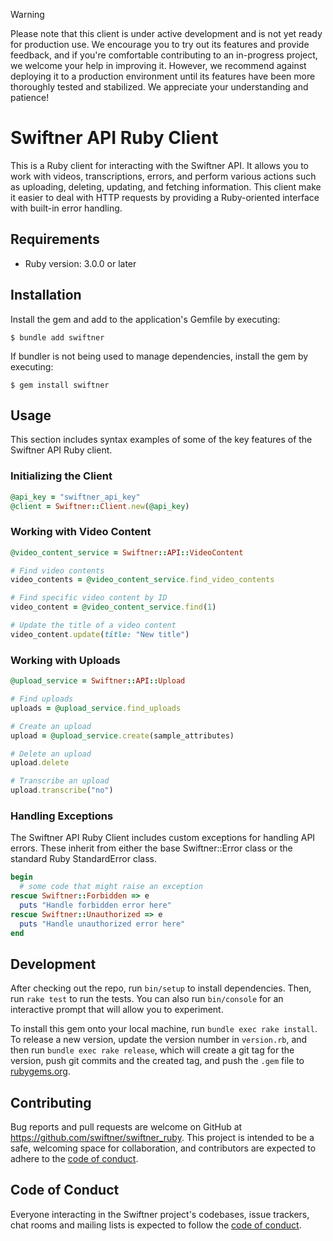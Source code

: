 > [!WARNING]
> Please note that this client is under active development and is not yet ready for production use.  We encourage you to try out its features and provide feedback, and if you're comfortable contributing to an in-progress project, we welcome your help in improving it. However, we recommend against deploying it to a production environment until its features have been more thoroughly tested and stabilized. We appreciate your understanding and patience!

# Swiftner API Ruby Client

This is a Ruby client for interacting with the Swiftner API. It allows you to work with videos, transcriptions, errors, and perform various actions such as uploading, deleting, updating, and fetching information. This client make it easier to deal with HTTP requests by providing a Ruby-oriented interface with built-in error handling.

## Requirements

- Ruby version: 3.0.0 or later

## Installation

Install the gem and add to the application's Gemfile by executing:

    $ bundle add swiftner

If bundler is not being used to manage dependencies, install the gem by executing:

    $ gem install swiftner

## Usage

This section includes syntax examples of some of the key features of the Swiftner API Ruby client.

### Initializing the Client
```ruby
@api_key = "swiftner_api_key"
@client = Swiftner::Client.new(@api_key)
```

### Working with Video Content
```ruby
@video_content_service = Swiftner::API::VideoContent

# Find video contents
video_contents = @video_content_service.find_video_contents

# Find specific video content by ID
video_content = @video_content_service.find(1)

# Update the title of a video content
video_content.update(title: "New title")
```

### Working with Uploads
```ruby
@upload_service = Swiftner::API::Upload

# Find uploads
uploads = @upload_service.find_uploads

# Create an upload
upload = @upload_service.create(sample_attributes)

# Delete an upload
upload.delete

# Transcribe an upload
upload.transcribe("no")
```

### Handling Exceptions
The Swiftner API Ruby Client includes custom exceptions for handling API errors. These inherit from either the base Swiftner::Error class or the standard Ruby StandardError class.
```ruby
begin
  # some code that might raise an exception
rescue Swiftner::Forbidden => e
  puts "Handle forbidden error here"
rescue Swiftner::Unauthorized => e
  puts "Handle unauthorized error here"
end
```

## Development

After checking out the repo, run `bin/setup` to install dependencies. Then, run `rake test` to run the tests. You can also run `bin/console` for an interactive prompt that will allow you to experiment.

To install this gem onto your local machine, run `bundle exec rake install`. To release a new version, update the version number in `version.rb`, and then run `bundle exec rake release`, which will create a git tag for the version, push git commits and the created tag, and push the `.gem` file to [rubygems.org](https://rubygems.org).

## Contributing

Bug reports and pull requests are welcome on GitHub at https://github.com/swiftner/swiftner_ruby. This project is intended to be a safe, welcoming space for collaboration, and contributors are expected to adhere to the [code of conduct](https://github.com/swiftner/swiftner_ruby/blob/main/CODE_OF_CONDUCT.md).

## Code of Conduct

Everyone interacting in the Swiftner project's codebases, issue trackers, chat rooms and mailing lists is expected to follow the [code of conduct](https://github.com/swiftner/swiftner_ruby/blob/main/CODE_OF_CONDUCT.md).
